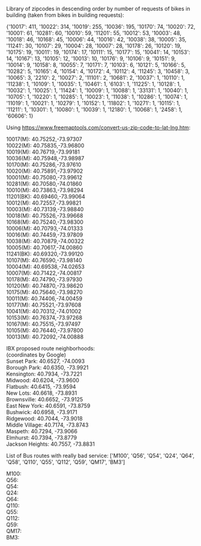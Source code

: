 
Library of zipcodes in descending order by number of requests of bikes in building (taken from bikes in building requests):

 {'10017': 411, '10022': 314, '10019': 255, '10036': 195, '10170': 74, '10020': 72, '10001': 61, '10281': 60, '10010': 59, '11201': 55, '10012': 53, '10003': 48, '10018': 46, '10168': 45, '10006': 44, '10016': 42, '10038': 38, '10005': 35, '11241': 30, '10107': 29, '10004': 28, '10007': 28, '10178': 26, '10120': 19, '10175': 19, '10011': 19, '10174': 17, '10111': 15, '10177': 15, '10041': 14, '10153': 14, '10167': 13, '10105': 12, '10013': 10, '10176': 9, '10106': 9, '10151': 9, '10014': 9, '10158': 8, '10055': 7, '10171': 7, '10103': 6, '10121': 5, '10166': 5, '10282': 5, '10165': 4, '10154': 4, '10172': 4, '10112': 4, '11245': 3, '10458': 3, '10065': 3, '2210': 2, '10027': 2, '11101': 2, '10681': 
2, '10037': 1, '10110': 1, '11238': 1, '10109': 1, '10035': 1, '10461': 1, '6103': 1, '11225': 1, '10128': 1, '10032': 1, '10025': 1, '11424': 1, '10009': 1, '10088': 1, '33131': 1, '10040': 1, '10705': 1, '10220': 1, '10285': 1, '10023': 1, '11038': 1, '10286': 1, '10074': 1, '11019': 1, '10021': 1, '10279': 1, '10152': 1, '11802': 1, '10271': 1, '10115': 1, '11211': 1, '10301': 1, '10080': 1, '10039': 1, '12180': 1, '10068': 1, '2458': 1, '60606': 1}


Using https://www.freemaptools.com/convert-us-zip-code-to-lat-lng.htm:  

10017(M): 40.75252,-73.97307  
10022(M): 40.75835,-73.96800  
10019(M): 40.76719,-73.99181  
10036(M): 40.75948,-73.98987  
10170(M): 40.75286,-73.97610  
10020(M): 40.75891,-73.97902  
10001(M): 40.75080,-73.99612  
10281(M): 40.70580,-74.01860  
10010(M): 40.73863,-73.98294  
11201(BK): 40.69460,-73.99064  
10012(M): 40.72557,-73.99821  
10003(M): 40.73139,-73.98840  
10018(M): 40.75526,-73.99668  
10168(M): 40.75240,-73.98300  
10006(M): 40.70793,-74.01333  
10016(M): 40.74459,-73.97809  
10038(M): 40.70879,-74.00322  
10005(M): 40.70617,-74.00860  
11241(BK): 40.69320,-73.99120  
10107(M): 40.76590,-73.98140  
10004(M): 40.69538,-74.02653  
10007(M): 40.71422,-74.00817  
10178(M): 40.74790,-73.97930  
10120(M): 40.74870,-73.98620  
10175(M): 40.75640,-73.98270  
10011(M): 40.74406,-74.00459    
10177(M): 40.75521,-73.97608  
10041(M): 40.70312,-74.01002  
10153(M): 40.76374,-73.97268  
10167(M): 40.75515,-73.97497  
10105(M): 40.76440,-73.97800  
10013(M): 40.72092,-74.00888  
  



IBX proposed route neighborhoods:   
(coordinates by Google)  
Sunset Park: 40.6527, -74.0093  
Borough Park: 40.6350, -73.9921   
Kensington: 40.7934, -73.7221  
Midwood: 40.6204, -73.9600    
Flatbush: 40.6415, -73.9594  
New Lots: 40.6618, -73.8931   
Brownsville: 40.6652, -73.9125  
East New York: 40.6591, -73.8759   
Bushwick: 40.6958, -73.9171   
Ridgewood: 40.7044, -73.9018     
Middle Village: 40.7174, -73.8743  
Maspeth: 40.7294, -73.9066    
Elmhurst: 40.7394, -73.8779   
Jackson Heights: 40.7557, -73.8831  


List of Bus routes with really bad service:
['M100', 'Q56', 'Q54', 'Q24', 'Q64', 'Q58', 'Q110', 'Q55', 'Q112', 'Q59', 'QM17', 'BM3']

M100:   
Q56:   
Q54:    
Q24:  
Q64:  
Q110:    
Q55:  
Q112:  
Q59:  
QM17:  
BM3:  




